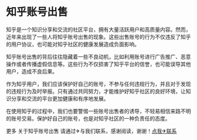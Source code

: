 # 知乎账号出售

知乎是一个知识分享和交流的社区平台，拥有大量活跃用户和高质量内容。然而，近年来出现了一些人将知乎账号出售的现象。这些出售账号的行为不仅违反了知乎的用户协议，也可能对知乎社区的健康发展造成负面影响。

知乎账号出售的背后往往隐藏着一些不良动机，比如利用账号进行广告推广、恶意操作或者传播虚假信息等。这些行为不仅损害了知乎平台的信誉，也可能误导其他用户，造成不良后果。

作为知乎用户，我们应该保护好自己的账号，不参与任何违规行为，并且对于发现的违规行为及时举报。只有通过共同努力，才能维护好知乎社区的良好环境，让知识分享和交流的平台更加健康和有序地发展。

在使用知乎的过程中，我们也要警惕一些账号出售者的诱导，不轻易相信来路不明的账号交易。保护好自己的账号，也是对知乎社区的一种负责任的态度。

更多 关于知乎账号出售 请通过✈与我们联系，感谢阅读，谢谢！[点我✈联系](https://gg.k02.cc)